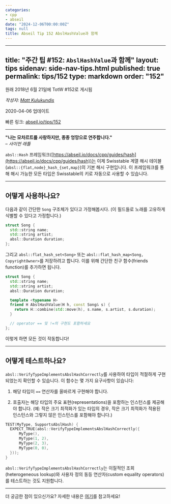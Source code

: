 ```yaml
---
categories:
- cpp
- abseil
date: "2024-12-06T00:00:00Z"
tags: null
title: Abseil Tip 152 AbslHashValue과 함께
---
```


---
title: "주간 팁 #152: <code>AbslHashValue</code>과 함께"
layout: tips
sidenav: side-nav-tips.html
published: true
permalink: tips/152
type: markdown
order: "152"
---

원래 2018년 6월 21일에 TotW #152로 게시됨

*작성자: [Matt Kulukundis](mailto:kfm@google.com)*

2020-04-06 업데이트

빠른 링크: [abseil.io/tips/152](https://abseil.io/tips/152)

---

**"나는 모차르트를 사랑하지만, 종종 엉망으로 연주합니다."**  
– *사이먼 래틀*

`absl::Hash` 프레임워크([https://abseil.io/docs/cpp/guides/hash](https://abseil.io/docs/cpp/guides/hash))는 이제 Swisstable 계열 해시 테이블(`absl::{flat,node}_hash_{set,map}`)의 기본 해시 구현입니다. 이 프레임워크를 통해 해시 가능한 모든 타입은 Swisstable의 키로 자동으로 사용할 수 있습니다.

---

## 어떻게 사용하나요?

다음과 같이 간단한 `Song` 구조체가 있다고 가정해봅시다. (이 필드들로 노래를 고유하게 식별할 수 있다고 가정합니다.)

```cpp
struct Song {
  std::string name;
  std::string artist;
  absl::Duration duration;
};
```

그리고 `absl::flat_hash_set<Song>` 또는 `absl::flat_hash_map<Song, CopyrightOwner>`를 저장하려고 합니다. 이를 위해 간단한 친구 함수(friends function)를 추가하면 됩니다.

```cpp
struct Song {
  std::string name;
  std::string artist;
  absl::Duration duration;

  template <typename H>
  friend H AbslHashValue(H h, const Song& s) {
    return H::combine(std::move(h), s.name, s.artist, s.duration);
  }

  // operator == 및 !=의 구현도 포함하세요
};
```

이렇게 하면 모든 것이 작동합니다!

---

## 어떻게 테스트하나요?

`absl::VerifyTypeImplementsAbslHashCorrectly`를 사용하여 타입이 적절하게 구현되었는지 확인할 수 있습니다. 이 함수는 몇 가지 요구사항이 있습니다:

1. 해당 타입이 `==` 연산자를 올바르게 구현해야 합니다.

2. 호출자는 해당 타입의 주요 표현(representations)을 포함하는 인스턴스를 제공해야 합니다. (예: 작은 크기 최적화가 있는 타입의 경우, 작은 크기 최적화가 적용된 인스턴스와 그렇지 않은 인스턴스를 포함해야 합니다.)

```cpp
TEST(MyType, SupportsAbslHash) {
  EXPECT_TRUE(absl::VerifyTypeImplementsAbslHashCorrectly({
      MyType(),
      MyType(1, 2),
      MyType(2, 3),
      MyType(0, 0),
  }));
}
```

`absl::VerifyTypeImplementsAbslHashCorrectly`는 이질적인 조회(heterogeneous lookup)와 사용자 정의 동등 연산자(custom equality operators)를 테스트하는 것도 지원합니다.

---

더 궁금한 점이 있으신가요? 자세한 내용은 [여기](https://abseil.io/docs/cpp/guides/hash)를 참고하세요!